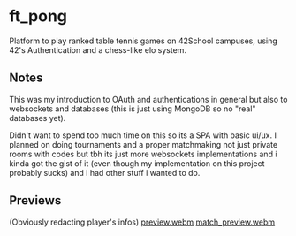 # ft_pong

Platform to play ranked table tennis games on 42School campuses, using 42's Authentication and a chess-like elo system.

## Notes

This was my introduction to OAuth and authentications in general but also to websockets and databases (this is just using MongoDB so no "real" databases yet).

Didn't want to spend too much time on this so its a SPA with basic ui/ux.
I planned on doing tournaments and a proper matchmaking not just private rooms with codes but tbh its just more websockets implementations and i kinda got the gist of it (even though my implementation on this project probably sucks) and i had other stuff i wanted to do.

## Previews

(Obviously redacting player's infos) 
[preview.webm](https://github.com/user-attachments/assets/cbccd7c0-4ca6-4657-8695-f06e0aae3e0c)
[match_preview.webm](https://github.com/user-attachments/assets/4ef5e501-3ccf-43ed-8007-59eca471299d)
